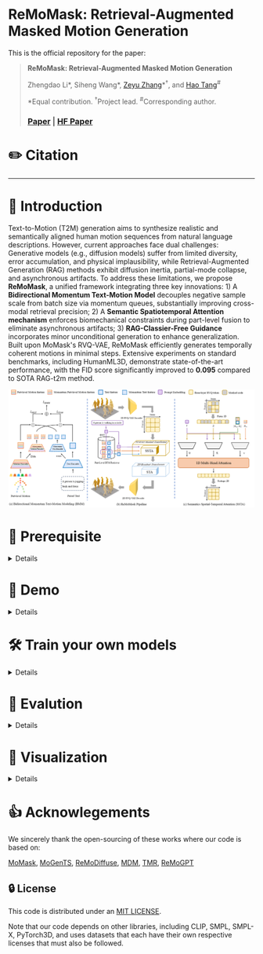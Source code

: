 # ReMoMask: Retrieval-Augmented Masked Motion Generation<br>

This is the official repository for the paper:
> **ReMoMask: Retrieval-Augmented Masked Motion Generation**
>
> Zhengdao Li\*, Siheng Wang\*, [Zeyu Zhang](https://steve-zeyu-zhang.github.io/)\*<sup>†</sup>, and [Hao Tang](https://ha0tang.github.io/)<sup>#</sup>
>
> \*Equal contribution. <sup>†</sup>Project lead. <sup>#</sup>Corresponding author.
>
> ### [Paper]() | [HF Paper]()

# ✏️ Citation

---

# 👋 Introduction

Text-to-Motion (T2M) generation aims to synthesize realistic and semantically aligned human motion sequences from natural language descriptions. However, current approaches face dual challenges: Generative models (e.g., diffusion models) suffer from limited diversity, error accumulation, and physical implausibility, while Retrieval-Augmented Generation (RAG) methods exhibit diffusion inertia, partial-mode collapse, and asynchronous artifacts. To address these limitations, we propose **ReMoMask**, a unified framework integrating three key innovations: 1) A **Bidirectional Momentum Text-Motion Model** decouples negative sample scale from batch size via momentum queues, substantially improving cross-modal retrieval precision; 2) A **Semantic Spatiotemporal Attention mechanism** enforces biomechanical constraints during part-level fusion to eliminate asynchronous artifacts; 3) **RAG-Classier-Free Guidance** incorporates minor unconditional generation to enhance generalization. Built upon MoMask's RVQ-VAE, ReMoMask efficiently generates temporally coherent motions in minimal steps. Extensive experiments on standard benchmarks, including HumanML3D, demonstrate state-of-the-art performance, with the FID score significantly improved to **0.095** compared to SOTA RAG-t2m method.


![framework](./assets/framework.png)

# 🤗 Prerequisite
<details> 

## Environment
```bash
conda create -n remomask python=3.10
pip install torch==2.1.0 torchvision==0.16.0 torchaudio==2.1.0 --index-url https://download.pytorch.org/whl/cu118
pip install -r requirements.txt
conda activate remomask
```
We tested our environment on both A800 and H20.

## Dependencies
### 1. Download the pretrained models
- `RAG`: Download the [pretrained-rag-models]() (comming soon) and place at `./Part_TMR`

- `T2M`: Download the [pretrained-t2m-models]() (comming soon) and place at `./logs/humanml3d/`




### 2. Evaluation Models and Gloves
Follow previous [method](https://github.com/EricGuo5513/momask-codes?tab=readme-ov-file#2-models-and-dependencies) to prepare the evaluation models and gloves. Or you can download from [here](https://virutalbuy-public.oss-cn-hangzhou.aliyuncs.com/share/mogents/checkpoints.zip) (provided by [MoGenTS](https://github.com/weihaosky/mogents)) and place to `./checkpoints`

### 3. Prepare training dataset 
Follow the instruction in [HumanML3D](https://github.com/EricGuo5513/HumanML3D.git), then place the result dataset to `./dataset/HumanML3D`.
</details>

# 🚀 Demo
<details> 

```bash
python demo.py --gpu_id 0 --ext exp1 --text_prompt "A person is walking on a circle." --checkpoints_dir logs --dataset_name humanml3d --mtrans_name pretrain_mtrans --rtrans_name pretrain_rtrans
# change pretrain_mtrans and pretrain_rtrans to your mtrans and rtrans after your training done
```
explanation:
* `--repeat_times`: number of replications for generation, default `1`.
* `--motion_length`: specify the number of poses for generation.

output will be in `./outputs/exp1/`
</details> 


# 🛠️ Train your own models
<details>

## stage1: train a Part-Level BMM Retriever
```bash
python -m Part_TMR.scripts.train
```
then build a rag database for training t2m model:
```bash
python build_rag_database.py
```
you will get `./database`


## stage2: train a Retrieval augemented MoMask
### tarin a 2D RVQ-VAE quantizer
```bash
bash run_rvq.sh vq 0 humanml3d --batch_size 256 --num_quantizers 6 --max_epoch 50 --quantize_dropout_prob 0.2 --gamma 0.1 --code_dim2d 1024 --nb_code2d 256
```

### train a 2D retrieval-augmented masked transformer
```bash
# using one gpu
bash run_mtrans.sh mtrans 1 0 humanml3d --vq_name pretrain_vq --batch_size 256 --max_epoch 2000 --attnj --attnt --latent_dim 512 --n_heads 8
# using multi gpus
bash run_mtrans.sh mtrans 8 0,1,2,3,4,5,6,7 humanml3d --vq_name pretrain_vq --batch_size 256 --max_epoch 2000 --attnj --attnt --latent_dim 512 --n_heads 8
```

### tarin a 2D residual transformer
```bash
# using multi gpus 
bash run_rtrans.sh rtrans 2 humanml3d --batch_size 64 --vq_name vq --cond_drop_prob 0.01 --share_weight --max_epoch 2000 --attnj --attnt
# here, 2 means cuda:0,1
```
</details>



# 💪 Evalution
<details>

## Evaluate the RAG  
```bash 
python -m Part_TMR.scripts.test
```


## Evaluate the T2M

### 1. Evaluate the 2D RVQ-VAE
```bash
python eval_vq.py --gpu_id 0 --name pretrain_vq --dataset_name humanml3d --ext eval --which_epoch net_best_fid.tar
# change pretrain_vq to your vq
```

### 2. Evaluate the 2D retrieval-augmented masked transformer
```bash
python eval_mask.py --dataset_name humanml3d --mtrans_name pretrain_mtrans --gpu_id 0 --cond_scale 4 --time_steps 10 --ext eval --which_epoch fid
# change pretrain_mtrans to your mtrabs
```


### 3. Evaluate the 2D RAG masked transformer & 2D Residual Transformer
HumanML3D:
```bash
python eval_res.py --gpu_id 0 --dataset_name humanml3d --mtrans_name pretrain_mtrans --rtrans_name pretrain_rtrans --cond_scale 4 --time_steps 10 --ext eval --which_ckpt net_best_fid.tar --which_epoch fid --traverse_res
# change pretrain_mtrans and pretrain_rtrans to your mtrans and rtrans
```

KIT-ML:
```bash
python eval_res.py --gpu_id 0 --dataset_name kit --mtrans_name pretrain_mtrans_kit --rtrans_name pretrain_rtrans_kit --cond_scale 4 --time_steps 10 --ext eval --which_ckpt net_best_fid.tar --which_epoch fid --traverse_res
# change pretrain_mtrans and pretrain_rtrans to your mtrans and rtrans
```
</details>



# 🤖 Visualization
<details>

## 1. download and set up blender
<details>

You can download the blender from [instructions](https://www.blender.org/download/lts/2-93/). Please install exactly this version. For our paper, we use `blender-2.93.18-linux-x64`. 
> 
### a. unzip it:
```bash
tar -xvf blender-2.93.18-linux-x64.tar.xz
```

### b. check if you have installed the blender successfully or not:
```bash
cd blender-2.93.18-linux-x64
./blender --background --version
```
you should see: `Blender 2.93.18 (hash cb886axxxx built 2023-05-22 23:33:27)`
```bash
./blender --background --python-expr "import sys; import os; print('\nThe version of python is ' + sys.version.split(' ')[0])"
```
you should see: `The version of python is 3.9.2`

### c. get the blender-python path
```bash
./blender --background --python-expr "import sys; import os; print('\nThe path to the installation of python is\n' + sys.executable)"
```
you should see: `	The path to the installation of python is /xxx/blender-2.93.18-linux-x64/2.93/python/bin/python3.9s`

### d. install pip for blender-python
```bash
/xxx/blender-2.93.18-linux-x64/2.93/python/bin/python3.9 -m ensurepip --upgrade
/xxx/blender-2.93.18-linux-x64/2.93/python/bin/python3.9 -m pip install --upgrade pip
```

### e. prepare env for blender-python
```bash 
/xxx/blender-2.93.18-linux-x64/2.93/python/bin/python3.9 -m pip install numpy==2.0.2
/xxx/blender-2.93.18-linux-x64/2.93/python/bin/python3.9 -m pip install matplotlib==3.9.4
/xxx/blender-2.93.18-linux-x64/2.93/python/bin/python3.9 -m pip install hydra-core==1.3.2
/xxx/blender-2.93.18-linux-x64/2.93/python/bin/python3.9 -m pip install hydra_colorlog==1.2.0
/xxx/blender-2.93.18-linux-x64/2.93/python/bin/python3.9 -m pip install moviepy==1.0.3
/xxx/blender-2.93.18-linux-x64/2.93/python/bin/python3.9 -m pip install shortuuid==1.0.13
/xxx/blender-2.93.18-linux-x64/2.93/python/bin/python3.9 -m pip install natsort==8.4.0
/xxx/blender-2.93.18-linux-x64/2.93/python/bin/python3.9 -m pip install pytest-shutil==1.8.1
/xxx/blender-2.93.18-linux-x64/2.93/python/bin/python3.9 -m pip install tqdm==4.67.1
/xxx/blender-2.93.18-linux-x64/2.93/python/bin/python3.9 -m pip install tqdm==1.17.0
```
</details>


## 2. calulate SMPL mesh:
```bash
python -m fit --dir new_test_npy --save_folder new_temp_npy --cuda cuda:0
```

## 3. render to video or sequence
```bash
/xxx/blender-2.93.18-linux-x64/blender --background --python render.py -- --cfg=./configs/render_mld.yaml --dir=test_npy --mode=video --joint_type=HumanML3D
```
- `--mode=video`: render to mp4 video
- `--mode=sequence`: render to a png image, calle sequence.

</details>

# 👍 Acknowlegements
We sincerely thank the open-sourcing of these works where our code is based on:

[MoMask](https://github.com/EricGuo5513/momask-codes),
[MoGenTS](https://github.com/weihaosky/mogents),
[ReMoDiffuse](https://github.com/mingyuan-zhang/ReMoDiffuse),
[MDM](https://github.com/GuyTevet/motion-diffusion-model),
[TMR](https://github.com/Mathux/TMR),
[ReMoGPT](https://ojs.aaai.org/index.php/AAAI/article/view/33044)

## 🔒 License
This code is distributed under an [MIT LICENSE](LICENSE).

Note that our code depends on other libraries, including CLIP, SMPL, SMPL-X, PyTorch3D, and uses datasets that each have their own respective licenses that must also be followed.
